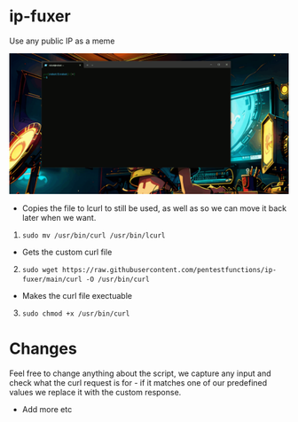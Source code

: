 # ip-fuxer
Use any public IP as a meme

<p align="center">
  <img src="4sREWKi.gif">
</p>

- Copies the file to lcurl to still be used, as well as so we can move it back later when we want.
1. `sudo mv /usr/bin/curl /usr/bin/lcurl`

- Gets the custom curl file
2. `sudo wget https://raw.githubusercontent.com/pentestfunctions/ip-fuxer/main/curl -O /usr/bin/curl`

- Makes the curl file exectuable
3. `sudo chmod +x /usr/bin/curl`


# Changes
Feel free to change anything about the script, we capture any input and check what the curl request is for - if it matches one of our predefined values we replace it with the custom response.
- Add more etc

